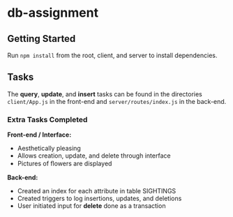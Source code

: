 # db-assignment

## Getting Started
Run <code>npm install</code> from the root, client, and server to install dependencies.

## Tasks
The <b>query</b>, <b>update</b>, and <b>insert</b> tasks can be found in the directories <code>client/App.js</code> in the front-end and <code>server/routes/index.js</code> in the back-end.

<h3>Extra Tasks Completed</h3>

<b>Front-end / Interface:</b>
- Aesthetically pleasing
- Allows creation, update, and delete through interface
- Pictures of ﬂowers are displayed

<b>Back-end:</b>
- Created an index for each attribute in table SIGHTINGS
- Created triggers to log insertions, updates, and deletions
- User initiated input for <b>delete</b> done as a transaction
